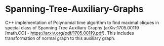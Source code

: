 # Spanning-Tree-Auxiliary-Graphs
C++ implementation of Polynomial time algorithm to find maximal cliques in special class of Spanning Tree Auxiliary Graphs (arXiv:1705.00119 [math.CO] - https://arxiv.org/pdf/1705.00119.pdf). This includes transformation of normal graph to this auxiliary graph. 
